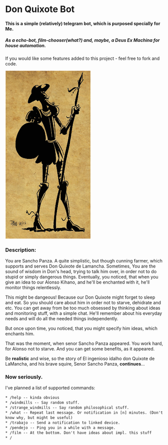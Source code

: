 # Don Quixote Bot

#### This is a simple (relatively) telegram bot, which is purposed specially for Me.
##### As a echo-bot, film-chooser(what?) and, maybe, a Deus Ex Machina for house automation.
If you would  like some features added to this project - feel free to fork and code.


![alt text][logo]

[logo]: https://github.com/BopOnTheTop/Don_Quixote/blob/master/donquixote.png?raw=true "Sancho?"


### Description:

You are Sancho Panza. A quite simplistic, but though cunning farmer, which supports and serves
Don Quixote de Lamancha. Sometimes, You are the sound of wisdom in Don's head, trying to talk him over, in
order not to do stupid or simply dangerous things. Eventually, you noticed, that when you give an idea to  our
Alonso Kihano, and he'll be enchanted with it, he'll monitor things relentlessly.

This might be dangeous! Because our Don Quixote might forget to sleep and eat.
So you should care about him in order not to starve, dehidrate and etc.
You can get away from be too much obsessed by thinking about ideas and  monitoring stuff, with a simple chat.
He'll remember about his everyday needs and will do all the needed things independently.

But once upon time, you noticed, that you might specify him ideas, which enchants him.

That was the moment, when senor Sancho Panza appeared.
You work hard, for Alonso not to starve. And you can get some benefits, as it appeared.

Be **realistic** and wise, so the story of El ingenioso idalho don Quixote de LaMancha, and his brave squire, Senor
Sancho Panza, **continues**...

### Now seriously.

I've planned a list of supported commands:

    * /help -- kinda obvious
    * /windmills -- Say random stuff.
    * /strange_windmills -- Say random philosophical stuff.
    * /what -- Repeat last message. Or notification in [n] minutes. (Don't know why, but might be useful)
    * /trabajo -- Send a notification to linked device.
    * /pendejo -- Ping you in a while with a message.
    * /film -- At the bottom. Don't have ideas about impl. this stuff
    * /

